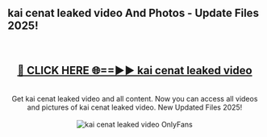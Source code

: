 <h2>kai cenat leaked video And Photos - Update Files 2025!</h2>
<br>
<div align="center">
<h2><a href="https://betterlinks.top/A2PfLJ" rel="nofollow">🔴 CLICK HERE 🌐==►► kai cenat leaked video</a></h2>
<br>
Get kai cenat leaked video and all content. Now you can access all videos and pictures of kai cenat leaked video. New Updated Files 2025!
<br>
<br>
<a href="https://betterlinks.top/A2PfLJ" rel="nofollow" data-target="animated-image.originalLink"><img src="https://i.imgur.com/dJHk4Zq.gif" alt="kai cenat leaked video OnlyFans" style="max-width: 100%; display: inline-block;" data-target="animated-image.originalImage"></a>
</div>
<br>